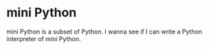 # mini Python
mini Python is a subset of Python. I wanna see if I can write a Python interpreter of mini Python.  
